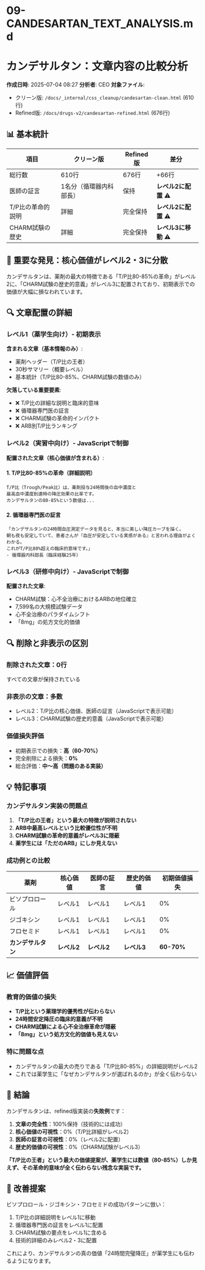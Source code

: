 # 09-CANDESARTAN_TEXT_ANALYSIS.md
# カンデサルタン：文章内容の比較分析

**作成日時**: 2025-07-04 08:27
**分析者**: CEO
**対象ファイル**:
- クリーン版: `/docs/_internal/css_cleanup/candesartan-clean.html` (610行)
- Refined版: `/docs/drugs-v2/candesartan-refined.html` (676行)

## 📊 基本統計

| 項目 | クリーン版 | Refined版 | 差分 |
|------|-----------|-----------|------|
| 総行数 | 610行 | 676行 | +66行 |
| 医師の証言 | 1名分（循環器内科部長） | 保持 | **レベル2に配置** ⚠️ |
| T/P比の革命的説明 | 詳細 | 完全保持 | **レベル2に配置** ⚠️ |
| CHARM試験の歴史 | 詳細 | 完全保持 | **レベル3に移動** ⚠️ |

## 🚨 重要な発見：核心価値がレベル2・3に分散

カンデサルタンは、薬剤の最大の特徴である「T/P比80-85%の革命」がレベル2に、「CHARM試験の歴史的意義」がレベル3に配置されており、初期表示での価値が大幅に損なわれています。

## 🔍 文章配置の詳細

### レベル1（薬学生向け）- 初期表示
**含まれる文章（基本情報のみ）**:
- 薬剤ヘッダー（T/P比の王者）
- 30秒サマリー（概要レベル）
- 基本統計（T/P比80-85%、CHARM試験の数値のみ）

**欠落している重要要素**:
- ❌ T/P比の詳細な説明と臨床的意味
- ❌ 循環器専門医の証言
- ❌ CHARM試験の革命的インパクト
- ❌ ARB別T/P比ランキング

### レベル2（実習中向け）- JavaScriptで制御
**配置された文章（核心価値が含まれる）**:

#### 1. T/P比80-85%の革命（詳細説明）
```
T/P比（Trough/Peak比）は、薬剤投与24時間後の血中濃度と
最高血中濃度到達時の降圧効果の比率です。
カンデサルタンの80-85%という数値は...
```

#### 2. 循環器専門医の証言
```
「カンデサルタンの24時間血圧測定データを見ると、本当に美しい降圧カーブを描く。
朝も夜も安定していて、患者さんが『血圧が安定している実感がある』と言われる理由がよくわかる。
これがT/P比80%超えの臨床的意味です。」
- 循環器内科部長（臨床経験25年）
```

### レベル3（研修中向け）- JavaScriptで制御
**配置された文章**:
- CHARM試験：心不全治療におけるARBの地位確立
- 7,599名の大規模試験データ
- 心不全治療のパラダイムシフト
- 「8mg」の処方文化的価値

## 🔍 削除と非表示の区別

### 削除された文章：0行
すべての文章が保持されている

### 非表示の文章：多数
- レベル2：T/P比の核心価値、医師の証言（JavaScriptで表示可能）
- レベル3：CHARM試験の歴史的意義（JavaScriptで表示可能）

### 価値損失評価
- 初期表示での損失：**高（60-70%）**
- 完全削除による損失：**0%**
- 総合評価：**中〜高（問題のある実装）**

## 💡 特記事項

### カンデサルタン実装の問題点
1. **「T/P比の王者」という最大の特徴が説明されない**
2. **ARB中最高レベルという比較優位性が不明**
3. **CHARM試験の革命的意義がレベル3に隠蔽**
4. **薬学生には「ただのARB」にしか見えない**

### 成功例との比較
| 薬剤 | 核心価値 | 医師の証言 | 歴史的価値 | 初期価値損失 |
|------|---------|-----------|-----------|-------------|
| ビソプロロール | レベル1 | レベル1 | レベル1 | 0% |
| ジゴキシン | レベル1 | レベル1 | レベル1 | 0% |
| フロセミド | レベル1 | レベル1 | レベル1 | 0% |
| **カンデサルタン** | **レベル2** | **レベル2** | **レベル3** | **60-70%** |

## 📈 価値評価

### 教育的価値の損失
- **T/P比という薬理学的優秀性が伝わらない**
- **24時間安定降圧の臨床的意義が不明**
- **CHARM試験による心不全治療革命が隠蔽**
- **「8mg」という処方文化的価値も見えない**

### 特に問題な点
- カンデサルタンの最大の売りである「T/P比80-85%」の詳細説明がレベル2
- これでは薬学生に「なぜカンデサルタンが選ばれるのか」が全く伝わらない

## 🎯 結論

カンデサルタンは、refined版実装の**失敗例**です：

1. **文章の完全性**：100%保持（技術的には成功）
2. **核心価値の可視性**：0%（T/P比詳細がレベル2）
3. **医師の証言の可視性**：0%（レベル2に配置）
4. **歴史的価値の可視性**：0%（CHARM試験がレベル3）

**「T/P比の王者」という最大の価値提案が、薬学生には数値（80-85%）しか見えず、その革命的意味が全く伝わらない残念な実装です。**

## 💭 改善提案

ビソプロロール・ジゴキシン・フロセミドの成功パターンに倣い：
1. T/P比の詳細説明をレベル1に移動
2. 循環器専門医の証言をレベル1に配置
3. CHARM試験の要点をレベル1に含める
4. 技術的詳細のみレベル2・3に配置

これにより、カンデサルタンの真の価値「24時間完璧降圧」が薬学生にも伝わるようになります。